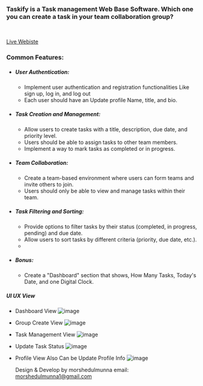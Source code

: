 ### Taskify is a Task management Web Base Software. Which one you can create a task in your team collaboration group?
<br>

[Live Webiste](https://taskify-drab.vercel.app/login)

### Common Features:

 - ##### User Authentication:
    - Implement user authentication and registration functionalities Like sign up, log in, and log out
    - Each user should have an Update profile Name, title, and bio.

 - ##### Task Creation and Management:
   - Allow users to create tasks with a title, description, due date, and priority level.
   - Users should be able to assign tasks to other team members.
   - Implement a way to mark tasks as completed or in progress.

 - ##### Team Collaboration:
   - Create a team-based environment where users can form teams and invite others to join.
   - Users should only be able to view and manage tasks within their team.

 - ##### Task Filtering and Sorting:
   - Provide options to filter tasks by their status (completed, in progress, pending) and due date.
   - Allow users to sort tasks by different criteria (priority, due date, etc.).
   - 
 - ##### Bonus:
    - Create a "Dashboard" section that shows, How Many Tasks, Today's Date, and one Digital Clock.



##### UI UX View 

- Dashboard View
  ![image](https://github.com/morshedulmunna/taskify/assets/44342051/18cb67c9-1bfb-4980-aa7c-b42c7765f144)

- Group Create View
  ![image](https://github.com/morshedulmunna/taskify/assets/44342051/9f38cef3-5d63-4a45-bcb3-92c9ab23c50f)

- Task Management View
  ![image](https://github.com/morshedulmunna/taskify/assets/44342051/91ca49ba-e6b9-48c0-8231-231f3b7a2792)

- Update Task Status 
  ![image](https://github.com/morshedulmunna/taskify/assets/44342051/25183af7-2d3b-4c3d-bb51-48d595882024)

- Profile View Also Can be Update Profile Info
  ![image](https://github.com/morshedulmunna/taskify/assets/44342051/9c1f73ed-d8ea-4502-8cff-2ce4ec3d325c)


  Design & Develop by morshedulmunna
  email: morshedulmunna1@gmail.com
